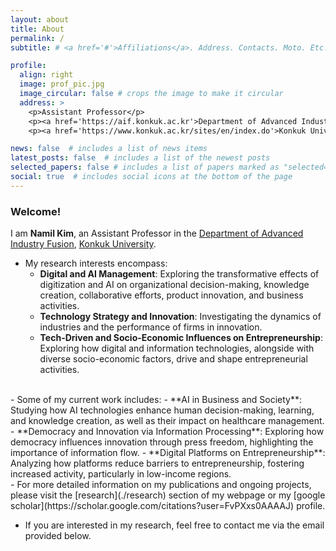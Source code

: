 ```yaml
---
layout: about
title: About
permalink: /
subtitle: # <a href='#'>Affiliations</a>. Address. Contacts. Moto. Etc.

profile:
  align: right
  image: prof_pic.jpg
  image_circular: false # crops the image to make it circular
  address: >
    <p>Assistant Professor</p>
    <p><a href='https://aif.konkuk.ac.kr'>Department of Advanced Industry Fusion</a></p>
    <p><a href='https://www.konkuk.ac.kr/sites/en/index.do'>Konkuk University</a></p>

news: false  # includes a list of news items
latest_posts: false  # includes a list of the newest posts
selected_papers: false # includes a list of papers marked as "selected={true}"
social: true  # includes social icons at the bottom of the page
---
```


 
### Welcome!

I am **Namil Kim**, an Assistant Professor in the [Department of Advanced Industry Fusion](https://aif.konkuk.ac.kr), [Konkuk University](https://www.konkuk.ac.kr/sites/en/index.do). 


- My research interests encompass: 
  - **Digital and AI Management**: Exploring the transformative effects of digitization and AI on organizational decision-making, knowledge creation, collaborative efforts, product innovation, and business activities.
  - **Technology Strategy and Innovation**: Investigating the dynamics of industries and the performance of firms in innovation.
  - **Tech-Driven and Socio-Economic Influences on Entrepreneurship**: Exploring how digital and information technologies, alongside with diverse socio-economic factors, drive and shape entrepreneurial activities.
<br>
- Some of my current work includes: 
  - **AI in Business and Society**: Studying how AI technologies enhance human decision-making, learning, and knowledge creation, as well as their impact on healthcare management.
  - **Democracy and Innovation via Information Processing**: Exploring how democracy influences innovation through press freedom, highlighting the importance of information flow.
  - **Digital Platforms on Entrepreneurship**: Analyzing how platforms reduce barriers to entrepreneurship, fostering increased activity, particularly in low-income regions.
<br>
- For more detailed information on my publications and ongoing projects, please visit the [research](./research) section of my webpage or my [google scholar](https://scholar.google.com/citations?user=FvPXxs0AAAAJ) profile.

- If you are interested in my research, feel free to contact me via the email provided below.

<!-- 
I am **Namil Kim**, an assistant professor at the [Department of Advanced Industry Fusion](https://aif.konkuk.ac.kr), [Konkuk University](https://www.konkuk.ac.kr/sites/en/index.do). 


- My research interests encompass topics within strategic management, innovation, and entrepreneurship. 
  - I have carried out studies on industry dynamics, firms' innovation performance, and the influence of socio-economic factors on entrepreurial activities.
  - Lately, I have also developed an interest in the economics of digitization and AI. 
  - In particular, some of my current work-in-progress projects explore how digitization and AI transform decision-making, knowledge discovery, collaborative efforts, and the utilization of new products.
<br>
<br>
- You can find my research at the [research](./research) section of my webpage or [google scholar](https://scholar.google.com/citations?user=FvPXxs0AAAAJ).

- Feel free to contact me via email below if you like my research.


If you 

 financial market quality and portfolio allocation.

In one of my projects, I theoretically document and provide supportive empirical evidence for a novel driver of passive investing: falling costs to fundamental information. In other ongoing work, I study the implications of quantitative mutual funds and exchange traded products to market quality.



The key question in my research is how firms strategically manage their innovation processes and outcomes in response to ever-changing business environments.
I explore three different types of competition and how relevant policies reshape firm innovation strategies.
Product market competition
Competition for labor forces, and
Competition for innovation and intellectual property rights


Write your biography here. Tell the world about yourself. Link to your favorite [subreddit](http://reddit.com). You can put a picture in, too. The code is already in, just name your picture `prof_pic.jpg` and put it in the `img/` folder.

Put your address / P.O. box / other info right below your picture. You can also disable any of these elements by editing `profile` property of the YAML header of your `_pages/about.md`. Edit `_bibliography/papers.bib` and Jekyll will render your [publications page](/al-folio/publications/) automatically.

Link to your social media connections, too. This theme is set up to use [Font Awesome icons](http://fortawesome.github.io/Font-Awesome/) and [Academicons](https://jpswalsh.github.io/academicons/), like the ones below. Add your Facebook, Twitter, LinkedIn, Google Scholar, or just disable all of them. -->
